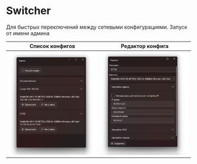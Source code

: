 # Switcher
Для быстрых переключений между сетевыми конфигурациями. Запуск от имени админа

Список конфигов             |   Редактор конфига
:-------------------------:|:-------------------------:
![](/Switcher.GitHub/Example1.png?raw=true)  |  ![](/Switcher.GitHub/Example2.png?raw=true)

